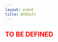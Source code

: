 ```yaml
---
layout: event
title: WTDSoft
---
```


<div>
    <h2 class="sub-title2 text-center" style="color: red;"><b>TO BE DEFINED</b></h2>
</div>